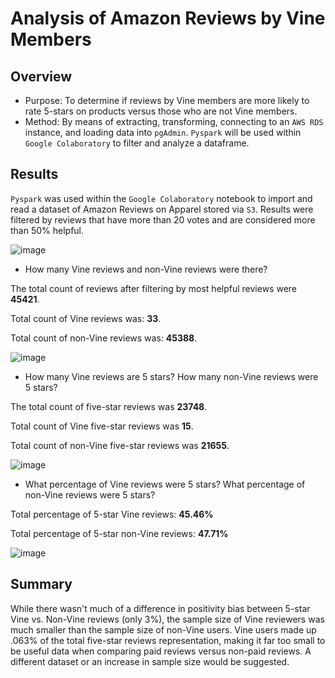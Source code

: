 # Analysis of Amazon Reviews by Vine Members

## Overview
* Purpose: To determine if reviews by Vine members are more likely to rate 5-stars on products versus those who are not Vine members.
* Method: By means of extracting, transforming, connecting to an `AWS RDS` instance, and loading data into `pgAdmin`.   `Pyspark` will be used within `Google Colaboratory` to filter and analyze a dataframe.

## Results
`Pyspark` was used within the `Google Colaboratory` notebook to import and read a dataset of Amazon Reviews on Apparel stored via `S3`. Results were filtered by reviews that have more than 20 votes and are considered more than 50% helpful.

![image](https://user-images.githubusercontent.com/103383489/190929966-d15bd329-f088-4c93-9907-0dcaca15f336.png)

* How many Vine reviews and non-Vine reviews were there?

The total count of reviews after filtering by most helpful reviews were **45421**.

Total count of Vine reviews was: **33**.

Total count of non-Vine reviews was: **45388**.

![image](https://user-images.githubusercontent.com/103383489/190930164-b5d9cbde-c024-424f-800a-bcc8862f005c.png)

* How many Vine reviews are 5 stars? How many non-Vine reviews were 5 stars? 

The total count of five-star reviews was **23748**.

Total count of Vine five-star reviews was **15**.

Total count of non-Vine five-star reviews was **21655**.

![image](https://user-images.githubusercontent.com/103383489/190930358-dfb493f7-b79c-4aec-9bf1-9788daf167e9.png)

* What percentage of Vine reviews were 5 stars? What percentage of non-Vine reviews were 5 stars?

Total percentage of 5-star Vine reviews: **45.46%**

Total percentage of 5-star non-Vine reviews: **47.71%**

![image](https://user-images.githubusercontent.com/103383489/190930375-aa47e5da-d82f-4869-8273-beb56bbc33b8.png)


## Summary

While there wasn't much of a difference in positivity bias between 5-star Vine vs. Non-Vine reviews (only 3%), the sample size of Vine reviewers was much smaller than the sample size of non-Vine users. Vine users made up .063% of the total five-star reviews representation, making it far too small to be useful data when comparing paid reviews versus non-paid reviews. A different dataset or an increase in sample size would be suggested.
